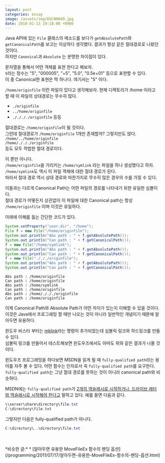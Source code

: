 ```yaml
---
layout: post
categories: essay
image: /assets/img/DSCN0049.jpg
date: 2010-01-13 19:18:00 +0900
---
```


Java API에 있는 `File` 클래스의 메소드를 보다가 `getAbsolutePath`와 `getCanonicalPath`를 보고는 이상하다 생각했다. 
결과가 항상 같은 절대경로로 나왔던 것이다.  
하지만 `Canonical`과 `Absolute` 는 분명한 차이점이 있다.

문자열을 통해서 어떤 객체를 표현 한다고 해보자.  
`5`라는 정수는 "5", "000005", "+5", "5.0", "0.5e+01" 등으로 표현할 수 있다.  
이 중 Canonical한 표현은 딱 하나다. 여기서는 "5" 이다.  

`/home/originfile`
이런 파일이 있다고 생각해보자. 현재 디렉토리가 /home 이라고 할 때 이 파일의 상대경로는 무수히 많다.

* `./originfile`
* `../home/originfile`
* `././././originfile` 등등

절대경로는 `/home/originfile`이 될 것이다.  
그런데 절대경로가 `/home/originfile` 1개만 존재할까? 그렇지만도 않다.  
`/home/../home/originfile`  
`/home/./././originfile`  
등도 모두 적법한 절대 경로이다.

이 뿐만 아니다.  
`/home/originfile`을 가리키는 `/home/symlink` 라는 파일을 하나 생성했다고 하자.  
`/home/symlink`도 역시 이 파일 객체에 대한 절대 경로가 된다.  
따라서 절대 경로 역시 상대 경로와 마찬가지로 무수히 많은 경우의 수를 가질 수 있다.

이들과는 다르게 Canonical Path는 어떤 파일의 경로를 나타내기 위한 유일한 심볼이다.  
절대 경로가 어떻든지 상관없이 이 파일에 대한 Canonical path는 항상 `/home/originfile` 이며 이것은 유일하다.  

아래에 이해를 돕는 간단한 코드가 있다.
```java
System.setProperty("user.dir", "/home");
File f = new File("/home/originfile");
System.out.println("Abs path : " + f.getAbsolutePath());
System.out.println("Can path : " + f.getCanonicalPath());
f = new File("/home/symlink");
System.out.println("Abs path : " + f.getAbsolutePath());
System.out.println("Can path : " + f.getCanonicalPath());
f = new File("./././originfile");
System.out.println("Abs path : " + f.getAbsolutePath());
System.out.println("Can path : " + f.getCanonicalPath());
```

```text
Abs path : /home/originfile
Can path : /home/originfile
Abs path : /home/symlink
Can path : /home/originfile
Abs path : /home/./././originfile
Can path : /home/originfile
```

이제 Canonical Path와 Absolute Path가 어떤 차이가 있는지 이해할 수 있을 것이다.  
이것은 Java에서 프로그래밍 할 때만 나오는 것이 아니라 일반적인 개념이기 때문에 알아두면 유용하다.

윈도우 비스타 부터는 [mklink](https://docs.microsoft.com/en-us/windows-server/administration/windows-commands/mklink)라는 명령이 추가되었는데 심볼릭 링크와 하드링크를 만들 수 있다.  
심볼릭 링크를 만들어서 테스트해보면 윈도우즈에서도 아마도 위와 같은 결과가 나올 것이다.

윈도우즈 프로그래밍을 하다보면 MSDN을 읽게 될 때 `fully-qualified path`라는 용어를 자주 볼 수 있다.
어떤 함수는 인자로서 꼭 `fully-qualified path`를 요구한다.  
`fully-qualified path`는 그냥 절대 경로를 뜻하는 것이 아니라 canonical path와 비슷하다.

MSDN에는 `fully-qualified path`가 [2개의 역슬래시로 시작하거나, 드라이브 레터와 역슬래시로 시작해야 한다고](https://docs.microsoft.com/en-us/windows/win32/fileio/naming-a-file?redirectedfrom=MSDN#fully-qualified-vs-relative-paths) 말하고 있다.
예를 들면 다음과 같다.

```powershell
\\server\share\directory\file.txt
C:\directory\file.txt
```

그렇지만 다음은 fully-qualified path가 아니다.
```powershell
C:\directory\..\directory\file.txt
```
<br>
<br>
*비슷한 글:*
* [알아두면 유용한 MoveFileEx 함수의 펜딩 옵션](/programming/2011/07/17/알아두면-유용한-MoveFileEx-함수의-펜딩-옵션.html)
